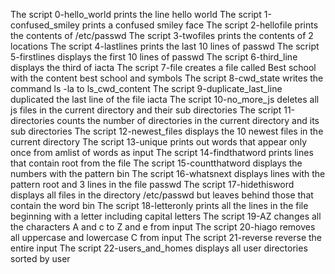 The script 0-hello_world prints the line hello world
The script 1-confused_smiley prints a confused smiley face
The script 2-hellofile prints the contents of /etc/passwd
The script 3-twofiles prints the contents of 2 locations
The script 4-lastlines prints the last 10 lines of passwd
The script 5-firstlines displays the first 10 lines of passwd
The script 6-third_line displays the third of iacta
The script 7-file creates a file called Best school with the content best school and symbols
The script 8-cwd_state writes the command ls -la to ls_cwd_content
The script 9-duplicate_last_line duplicated the last line of the file iacta
The script 10-no_more_js deletes all js files in the current directory and their sub directories
The script 11-directories counts the number of directories in the current directory and its sub directories
The script 12-newest_files displays the 10 newest files in the current directory
The script 13-unique prints out words that appear only once from amlist of words as input
The script 14-findthatword prints lines that contain root from the file
The script 15-countthatword displays the numbers with the pattern bin
The script 16-whatsnext displays lines with the pattern root and 3 lines in the file passwd
The script 17-hidethisword displays all files in the directory /etc/passwd but leaves behind those that contain the word bin
The script 18-letteronly prints all the lines in the file beginning with a letter including capital letters
The script 19-AZ changes all the characters A and c to Z and e from input
The script 20-hiago removes all uppercase and lowercase C from input
The script 21-reverse reverse the entire input
The script 22-users_and_homes displays all user directories sorted by user
